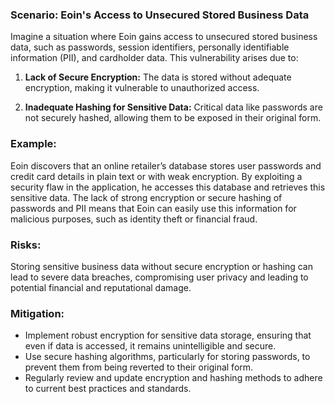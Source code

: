 ### Scenario: Eoin's Access to Unsecured Stored Business Data 
Imagine a situation where Eoin gains access to unsecured stored business data, such as passwords, session identifiers, personally identifiable information (PII), and cardholder data. This vulnerability arises due to: 

1. **Lack of Secure Encryption:** The data is stored without adequate encryption, making it vulnerable to unauthorized access. 

2. **Inadequate Hashing for Sensitive Data:** Critical data like passwords are not securely hashed, allowing them to be exposed in their original form. 

### Example: 

Eoin discovers that an online retailer’s database stores user passwords and credit card details in plain text or with weak encryption. By exploiting a security flaw in the application, he accesses this database and retrieves this sensitive data. The lack of strong encryption or secure hashing of passwords and PII means that Eoin can easily use this information for malicious purposes, such as identity theft or financial fraud. 

### Risks: 

Storing sensitive business data without secure encryption or hashing can lead to severe data breaches, compromising user privacy and leading to potential financial and reputational damage. 

### Mitigation: 

- Implement robust encryption for sensitive data storage, ensuring that even if data is accessed, it remains unintelligible and secure. 
- Use secure hashing algorithms, particularly for storing passwords, to prevent them from being reverted to their original form. 
- Regularly review and update encryption and hashing methods to adhere to current best practices and standards. 